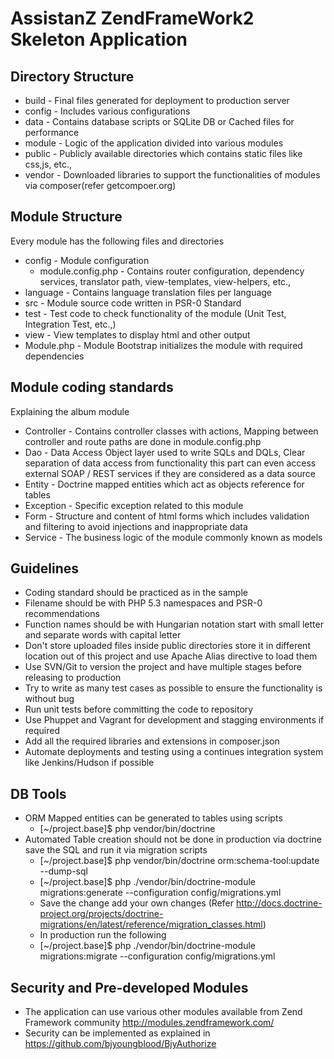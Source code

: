 AssistanZ ZendFrameWork2 Skeleton Application
=============================================

Directory Structure
-------------------

* build - Final files generated for deployment to production server
* config - Includes various configurations 
* data - Contains database scripts or SQLite DB or Cached files for performance
* module - Logic of the application divided into various modules
* public - Publicly available directories which contains static files like css,js, etc.,
* vendor - Downloaded libraries to support the functionalities of modules via composer(refer getcompoer.org)

Module Structure 
----------------

Every module has the following files and directories

* config  - Module configuration
    * module.config.php - Contains router configuration, dependency services, translator path, view-templates, view-helpers, etc.,
* language - Contains language translation files per language
* src - Module source code written in PSR-0 Standard
* test - Test code to check functionality of the module (Unit Test, Integration Test, etc.,)
* view - View templates to display html and other output
* Module.php - Module Bootstrap initializes the module with required dependencies 

Module coding standards
-----------------------

Explaining the album module

* Controller - Contains controller classes with actions, Mapping between controller and route paths are done in module.config.php
* Dao - Data Access Object layer used to write SQLs and DQLs, Clear separation of data access from functionality this part can even access external SOAP / REST services if they are considered as a data source
* Entity - Doctrine mapped entities which act as objects reference for tables
* Exception - Specific exception related to this module
* Form - Structure and content of html forms which includes validation and filtering to avoid injections and inappropriate data 
* Service - The business logic of the module commonly known as models


Guidelines
----------

* Coding standard should be practiced as in the sample
* Filename should be with PHP 5.3 namespaces and PSR-0 recommendations
* Function names should be with Hungarian notation start with small letter and separate words with capital letter
* Don't store uploaded files inside public directories store it in different location out of this project and use Apache Alias directive to load them 
* Use SVN/Git to version the project and have multiple stages before releasing to production
* Try to write as many test cases as possible to ensure the functionality is without bug
* Run unit tests before committing the code to repository
* Use Phuppet and Vagrant for development and stagging environments if required
* Add all the required libraries and extensions in composer.json 
* Automate deployments and testing using a continues integration system like Jenkins/Hudson if possible



DB Tools
------

* ORM Mapped entities can be generated to tables using scripts
    *  [~/project.base]$ php vendor/bin/doctrine
* Automated Table creation should not be done in production via doctrine save the SQL and run it via migration scripts
    * [~/project.base]$ php vendor/bin/doctrine orm:schema-tool:update --dump-sql
    * [~/project.base]$ php ./vendor/bin/doctrine-module migrations:generate --configuration config/migrations.yml
    * Save the change add your own changes (Refer http://docs.doctrine-project.org/projects/doctrine-migrations/en/latest/reference/migration_classes.html)
    * In production run the following
    * [~/project.base]$ php ./vendor/bin/doctrine-module migrations:migrate --configuration config/migrations.yml


Security and Pre-developed Modules
----------------------------------

* The application can use various other modules available from Zend Framework community http://modules.zendframework.com/
* Security can be implemented as explained in https://github.com/bjyoungblood/BjyAuthorize

